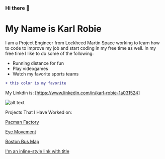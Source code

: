 ### Hi there 👋


# My Name is Karl Robie


I am a Project Engineer from Lockheed Martin Space working to learn how to code to improve my job and start coding in my free time as well.
In my free time I like to do some of the following:
<ul>
<li>Running distance for fun</li>
<li>Play videogames</li>
<li>Watch my favorite sports teams</li>
</ul>

```diff
+ this color is my favorite
```

My Linkdin is: [https://www.linkedin.com/in/karl-robie-1a031524]

![alt text](https://pixy.org/src/149/thumbs350/1497856.jpg "Test 1") 

Projects That I Have Worked on:

[Pacman Factory](https://github.com/krower39/PacMan-Factory) 

[Eye Movement](https://github.com/krower39/Eye-Movement-Onscreen)

[Boston Bus Map](https://github.com/krower39/Boston-Bus-Map)
  
[I'm an inline-style link with title](https://www.google.com "Google's Homepage")
